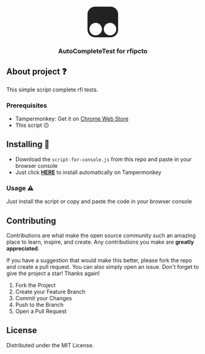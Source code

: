
<!-- PROJECT LOGO -->
<br />
<div align="center">
  <a href="https://github.com/Daivy03/moodle-afk-tampermonkey-script">
    <img src="img/Tampermonkey_logo.png" alt="Logo" width="80" height="80">
  </a>

  <h3 align="center">	
AutoCompleteTest for rfipcto</h3>
<div align="left">
  
<!-- GETTING STARTED -->
## About project ❓

This simple script complete rfi tests. 

### Prerequisites

* Tampermonkey: Get it on <a href="https://chrome.google.com/webstore/detail/tampermonkey/dhdgffkkebhmkfjojejmpbldmpobfkfo">Chrome Web Store</a>
* This script 🙃
  
## Installing 📄
* Download the ```script-for-console.js``` from this repo and paste in your browser console
* Just click <b><a href="https://github.com/Daivy03/autoCompleteTest-rfipcto/raw/main/AutoCompleteTest%20for%20rfipcto.user.js">HERE</a></b> to install automatically on Tampermonkey
### Usage ⚠️
Just install the script or copy and paste the code in your browser console
  
<!-- CONTRIBUTING -->
## Contributing

Contributions are what make the open source community such an amazing place to learn, inspire, and create. Any contributions you make are **greatly appreciated**.

If you have a suggestion that would make this better, please fork the repo and create a pull request. You can also simply open an issue.
Don't forget to give the project a star! Thanks again!

1. Fork the Project
2. Create your Feature Branch
3. Commit your Changes 
4. Push to the Branch
5. Open a Pull Request

<!-- LICENSE -->
## License

Distributed under the MIT License.
